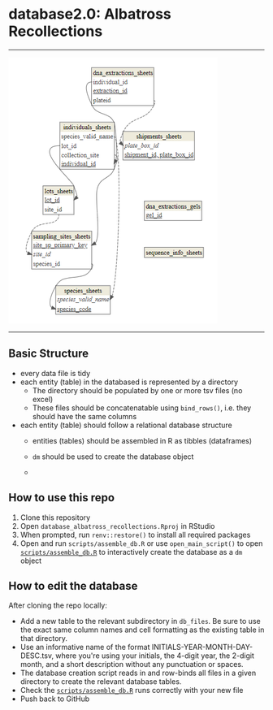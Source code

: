 # database2.0: Albatross Recollections

---

![](database_erd.png)

---

## Basic Structure

* every data file is tidy
* each entity (table) in the databased is represented by a directory
  * The directory should be populated by one or more tsv files (no excel)
  * These files should be concatenatable using `bind_rows()`, i.e. they should have the same columns
* each entity (table) should follow a relational database structure
  * entities (tables) should be assembled in R as tibbles (dataframes)
  * `dm` should be used to create the database object
 
  * 

## How to use this repo
1. Clone this repository
2. Open `database_albatross_recollections.Rproj` in RStudio
3. When prompted, run `renv::restore()` to install all required packages
4. Open and run `scripts/assemble_db.R` or use `open_main_script()` to open [`scripts/assemble_db.R`](scripts/assemble_db.R) to interactively create the database as a `dm` object

## How to edit the database
After cloning the repo locally:
* Add a new table to the relevant subdirectory in `db_files`. Be sure to use the exact same column names and cell formatting as the existing table in that directory. 
* Use an informative name of the format INITIALS-YEAR-MONTH-DAY-DESC.tsv, where you're using your initials, the 4-digit year, the 2-digit month, and a short description without any punctuation or spaces.
* The database creation script reads in and row-binds all files in a given directory to create the relevant database tables.
* Check the [`scripts/assemble_db.R`](scripts/assemble_db.R) runs correctly with your new file
* Push back to GitHub
